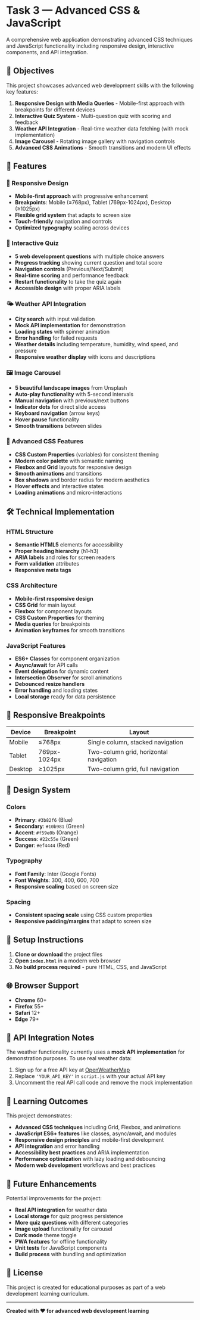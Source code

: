 # Task 3 — Advanced CSS & JavaScript

A comprehensive web application demonstrating advanced CSS techniques and JavaScript functionality including responsive design, interactive components, and API integration.

## 🎯 Objectives

This project showcases advanced web development skills with the following key features:

1. **Responsive Design with Media Queries** - Mobile-first approach with breakpoints for different devices
2. **Interactive Quiz System** - Multi-question quiz with scoring and feedback
3. **Weather API Integration** - Real-time weather data fetching (with mock implementation)
4. **Image Carousel** - Rotating image gallery with navigation controls
5. **Advanced CSS Animations** - Smooth transitions and modern UI effects

## 🚀 Features

### 📱 Responsive Design
- **Mobile-first approach** with progressive enhancement
- **Breakpoints**: Mobile (≤768px), Tablet (769px-1024px), Desktop (≥1025px)
- **Flexible grid system** that adapts to screen size
- **Touch-friendly** navigation and controls
- **Optimized typography** scaling across devices

### 🎯 Interactive Quiz
- **5 web development questions** with multiple choice answers
- **Progress tracking** showing current question and total score
- **Navigation controls** (Previous/Next/Submit)
- **Real-time scoring** and performance feedback
- **Restart functionality** to take the quiz again
- **Accessible design** with proper ARIA labels

### 🌤️ Weather API Integration
- **City search** with input validation
- **Mock API implementation** for demonstration
- **Loading states** with spinner animation
- **Error handling** for failed requests
- **Weather details** including temperature, humidity, wind speed, and pressure
- **Responsive weather display** with icons and descriptions

### 🖼️ Image Carousel
- **5 beautiful landscape images** from Unsplash
- **Auto-play functionality** with 5-second intervals
- **Manual navigation** with previous/next buttons
- **Indicator dots** for direct slide access
- **Keyboard navigation** (arrow keys)
- **Hover pause** functionality
- **Smooth transitions** between slides

### 🎨 Advanced CSS Features
- **CSS Custom Properties** (variables) for consistent theming
- **Modern color palette** with semantic naming
- **Flexbox and Grid** layouts for responsive design
- **Smooth animations** and transitions
- **Box shadows** and border radius for modern aesthetics
- **Hover effects** and interactive states
- **Loading animations** and micro-interactions

## 🛠️ Technical Implementation

### HTML Structure
- **Semantic HTML5** elements for accessibility
- **Proper heading hierarchy** (h1-h3)
- **ARIA labels** and roles for screen readers
- **Form validation** attributes
- **Responsive meta tags**

### CSS Architecture
- **Mobile-first responsive design**
- **CSS Grid** for main layout
- **Flexbox** for component layouts
- **CSS Custom Properties** for theming
- **Media queries** for breakpoints
- **Animation keyframes** for smooth transitions

### JavaScript Features
- **ES6+ Classes** for component organization
- **Async/await** for API calls
- **Event delegation** for dynamic content
- **Intersection Observer** for scroll animations
- **Debounced resize handlers**
- **Error handling** and loading states
- **Local storage** ready for data persistence

## 📱 Responsive Breakpoints

| Device | Breakpoint | Layout |
|--------|------------|---------|
| Mobile | ≤768px | Single column, stacked navigation |
| Tablet | 769px-1024px | Two-column grid, horizontal navigation |
| Desktop | ≥1025px | Two-column grid, full navigation |

## 🎨 Design System

### Colors
- **Primary**: `#3b82f6` (Blue)
- **Secondary**: `#10b981` (Green)
- **Accent**: `#f59e0b` (Orange)
- **Success**: `#22c55e` (Green)
- **Danger**: `#ef4444` (Red)

### Typography
- **Font Family**: Inter (Google Fonts)
- **Font Weights**: 300, 400, 600, 700
- **Responsive scaling** based on screen size

### Spacing
- **Consistent spacing scale** using CSS custom properties
- **Responsive padding/margins** that adapt to screen size

## 🔧 Setup Instructions

1. **Clone or download** the project files
2. **Open `index.html`** in a modern web browser
3. **No build process required** - pure HTML, CSS, and JavaScript

## 🌐 Browser Support

- **Chrome** 60+
- **Firefox** 55+
- **Safari** 12+
- **Edge** 79+

## 📝 API Integration Notes

The weather functionality currently uses a **mock API implementation** for demonstration purposes. To use real weather data:

1. Sign up for a free API key at [OpenWeatherMap](https://openweathermap.org/api)
2. Replace `'YOUR_API_KEY'` in `script.js` with your actual API key
3. Uncomment the real API call code and remove the mock implementation

## 🎯 Learning Outcomes

This project demonstrates:

- **Advanced CSS techniques** including Grid, Flexbox, and animations
- **JavaScript ES6+ features** like classes, async/await, and modules
- **Responsive design principles** and mobile-first development
- **API integration** and error handling
- **Accessibility best practices** and ARIA implementation
- **Performance optimization** with lazy loading and debouncing
- **Modern web development** workflows and best practices

## 🔮 Future Enhancements

Potential improvements for the project:

- **Real API integration** for weather data
- **Local storage** for quiz progress persistence
- **More quiz questions** with different categories
- **Image upload** functionality for carousel
- **Dark mode** theme toggle
- **PWA features** for offline functionality
- **Unit tests** for JavaScript components
- **Build process** with bundling and optimization

## 📄 License

This project is created for educational purposes as part of a web development learning curriculum.

---

**Created with ❤️ for advanced web development learning** 